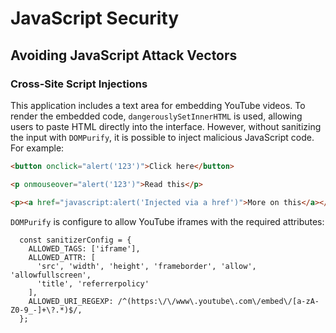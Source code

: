 # JavaScript Security

## Avoiding JavaScript Attack Vectors

### Cross-Site Script Injections

This application includes a text area for embedding YouTube videos. To render the embedded code, `dangerouslySetInnerHTML` is used, allowing users to paste HTML directly into the interface. However, without sanitizing the input with `DOMPurify`, it is possible to inject malicious JavaScript code. For example:

```html
<button onclick="alert('123')">Click here</button>

<p onmouseover="alert('123')">Read this</p>

<p><a href="javascript:alert('Injected via a href')">More on this</a></p>
```

`DOMPurify` is configure to allow YouTube iframes with the required attributes:

```
  const sanitizerConfig = {
    ALLOWED_TAGS: ['iframe'],
    ALLOWED_ATTR: [
      'src', 'width', 'height', 'frameborder', 'allow', 'allowfullscreen',
      'title', 'referrerpolicy'
    ],
    ALLOWED_URI_REGEXP: /^(https:\/\/www\.youtube\.com\/embed\/[a-zA-Z0-9_-]+\?.*)$/,
  };

```

